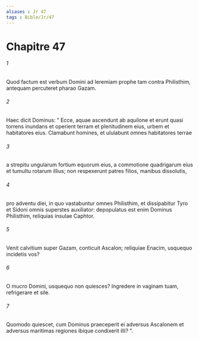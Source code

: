 ```yaml
---
aliases : Jr 47
tags : Bible/Jr/47
---
```


# Chapitre 47

###### 1
Quod factum est verbum Domini ad Ieremiam prophe tam contra Philisthim, antequam percuteret pharao Gazam.
###### 2
Haec dicit Dominus: “ Ecce, aquae ascendunt ab aquilone et erunt quasi torrens inundans et operient terram et plenitudinem eius, urbem et habitatores eius. Clamabunt homines, et ululabunt omnes habitatores terrae
###### 3
a strepitu ungularum fortium equorum eius, a commotione quadrigarum eius et tumultu rotarum illius; non respexerunt patres filios, manibus dissolutis,
###### 4
pro adventu diei, in quo vastabuntur omnes Philisthim, et dissipabitur Tyro et Sidoni omnis superstes auxiliator: depopulatus est enim Dominus Philisthim, reliquias insulae Caphtor.
###### 5
Venit calvitium super Gazam, conticuit Ascalon; reliquiae Enacim, usquequo incidetis vos?
###### 6
O mucro Domini, usquequo non quiesces? Ingredere in vaginam tuam, refrigerare et sile.
###### 7
Quomodo quiescet, cum Dominus praeceperit ei adversus Ascalonem et adversus maritimas regiones ibique condixerit illi? ”.

